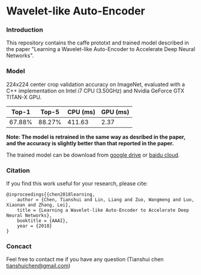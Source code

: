 # Wavelet-like Auto-Encoder

### Introduction
This repository contains the caffe prototxt and trained model described in the paper "Learning a Wavelet-like Auto-Encoder to Accelerate Deep Neural Networks".

### Model
224x224 center crop validation accuracy on ImageNet, evaluated with a C++ implementation on Intel i7 CPU (3.50GHz) and Nvidia GeForce GTX TITAN-X GPU.

| Top-1 | Top-5 |CPU (ms)|GPU (ms)|
| ------------- | ------------- |   ------------- |  ------------- | 
| 67.88%  |88.27%  |   411.63 |     2.37 |

**Note: The model is retrained in the same way as desribed in the paper, and the accuracy is slightly better than that reported in the paper.**

The trained model can be download from [google drive](https://drive.google.com/open?id=1rEm5n0dD5XLS1TxaDe4J-md0F8bCSOmi) or [baidu cloud](https://pan.baidu.com/s/1qYl2nvQ).

### Citation

If you find this work useful for your research, please cite:

	@inproceedings{{chen2018learning,
		author = {Chen, Tianshui and Lin, Liang and Zuo, Wangmeng and Luo, Xiaonan and Zhang, Lei},
		title = {Learning a Wavelet-like Auto-Encoder to Accelerate Deep Neural Networks},
		booktitle = {AAAI},
		year = {2018}
	}

### Concact
Feel free to contact me if you have any question (Tianshui chen tianshuichen@gmail.com)
